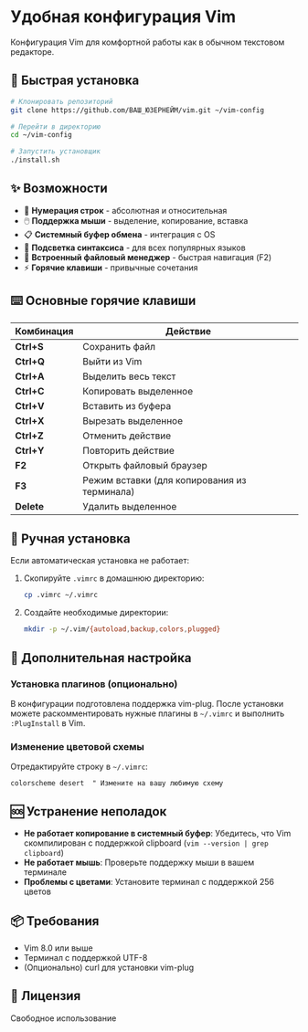 # Удобная конфигурация Vim

Конфигурация Vim для комфортной работы как в обычном текстовом редакторе.

## 🚀 Быстрая установка

```bash
# Клонировать репозиторий
git clone https://github.com/ВАШ_ЮЗЕРНЕЙМ/vim.git ~/vim-config

# Перейти в директорию
cd ~/vim-config

# Запустить установщик
./install.sh
```

## ✨ Возможности

- 📍 **Нумерация строк** - абсолютная и относительная
- 🖱️ **Поддержка мыши** - выделение, копирование, вставка
- 📋 **Системный буфер обмена** - интеграция с OS
- 🎨 **Подсветка синтаксиса** - для всех популярных языков
- 📁 **Встроенный файловый менеджер** - быстрая навигация (F2)
- ⚡ **Горячие клавиши** - привычные сочетания

## ⌨️ Основные горячие клавиши

| Комбинация | Действие |
|------------|----------|
| **Ctrl+S** | Сохранить файл |
| **Ctrl+Q** | Выйти из Vim |
| **Ctrl+A** | Выделить весь текст |
| **Ctrl+C** | Копировать выделенное |
| **Ctrl+V** | Вставить из буфера |
| **Ctrl+X** | Вырезать выделенное |
| **Ctrl+Z** | Отменить действие |
| **Ctrl+Y** | Повторить действие |
| **F2** | Открыть файловый браузер |
| **F3** | Режим вставки (для копирования из терминала) |
| **Delete** | Удалить выделенное |

## 📝 Ручная установка

Если автоматическая установка не работает:

1. Скопируйте `.vimrc` в домашнюю директорию:
   ```bash
   cp .vimrc ~/.vimrc
   ```

2. Создайте необходимые директории:
   ```bash
   mkdir -p ~/.vim/{autoload,backup,colors,plugged}
   ```

## 🔧 Дополнительная настройка

### Установка плагинов (опционально)

В конфигурации подготовлена поддержка vim-plug. После установки можете раскомментировать нужные плагины в `~/.vimrc` и выполнить `:PlugInstall` в Vim.

### Изменение цветовой схемы

Отредактируйте строку в `~/.vimrc`:
```vim
colorscheme desert  " Измените на вашу любимую схему
```

## 🆘 Устранение неполадок

- **Не работает копирование в системный буфер**: Убедитесь, что Vim скомпилирован с поддержкой clipboard (`vim --version | grep clipboard`)
- **Не работает мышь**: Проверьте поддержку мыши в вашем терминале
- **Проблемы с цветами**: Установите терминал с поддержкой 256 цветов

## 📦 Требования

- Vim 8.0 или выше
- Терминал с поддержкой UTF-8
- (Опционально) curl для установки vim-plug

## 📄 Лицензия

Свободное использование